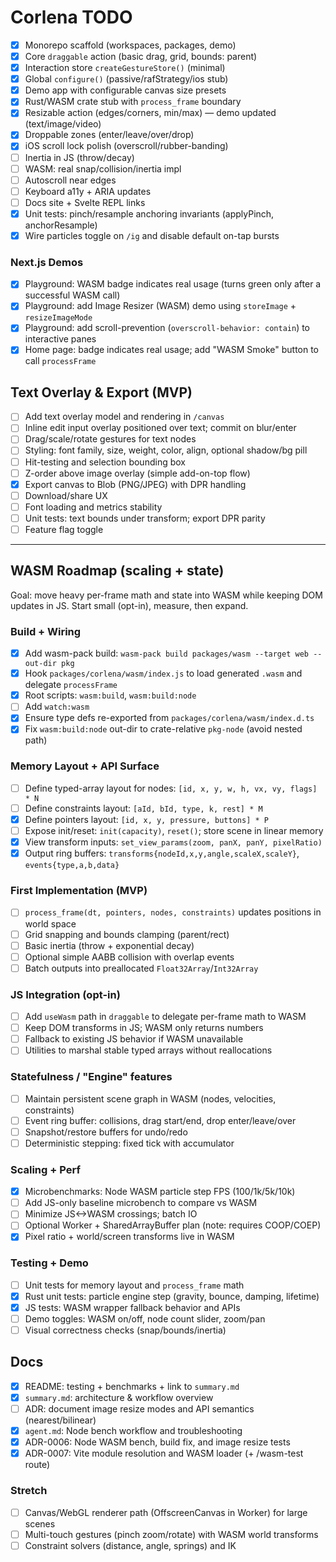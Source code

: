 # Corlena TODO

- [x] Monorepo scaffold (workspaces, packages, demo)
- [x] Core `draggable` action (basic drag, grid, bounds: parent)
- [x] Interaction store `createGestureStore()` (minimal)
- [x] Global `configure()` (passive/rafStrategy/ios stub)
- [x] Demo app with configurable canvas size presets
- [x] Rust/WASM crate stub with `process_frame` boundary
- [x] Resizable action (edges/corners, min/max) — demo updated (text/image/video)
- [x] Droppable zones (enter/leave/over/drop)
- [x] iOS scroll lock polish (overscroll/rubber-banding)
- [ ] Inertia in JS (throw/decay)
- [ ] WASM: real snap/collision/inertia impl
- [ ] Autoscroll near edges
- [ ] Keyboard a11y + ARIA updates
- [ ] Docs site + Svelte REPL links
- [x] Unit tests: pinch/resample anchoring invariants (applyPinch, anchorResample)
- [x] Wire particles toggle on `/ig` and disable default on-tap bursts

### Next.js Demos
- [x] Playground: WASM badge indicates real usage (turns green only after a successful WASM call)
- [x] Playground: add Image Resizer (WASM) demo using `storeImage` + `resizeImageMode`
- [x] Playground: add scroll-prevention (`overscroll-behavior: contain`) to interactive panes
- [x] Home page: badge indicates real usage; add "WASM Smoke" button to call `processFrame`

## Text Overlay & Export (MVP)
- [ ] Add text overlay model and rendering in `/canvas`
- [ ] Inline edit input overlay positioned over text; commit on blur/enter
- [ ] Drag/scale/rotate gestures for text nodes
- [ ] Styling: font family, size, weight, color, align, optional shadow/bg pill
- [ ] Hit-testing and selection bounding box
- [ ] Z-order above image overlay (simple add-on-top flow)
- [x] Export canvas to Blob (PNG/JPEG) with DPR handling
- [ ] Download/share UX
- [ ] Font loading and metrics stability
- [ ] Unit tests: text bounds under transform; export DPR parity
- [ ] Feature flag toggle

---

## WASM Roadmap (scaling + state)

Goal: move heavy per-frame math and state into WASM while keeping DOM updates in JS. Start small (opt-in), measure, then expand.

### Build + Wiring
- [x] Add wasm-pack build: `wasm-pack build packages/wasm --target web --out-dir pkg`
- [x] Hook `packages/corlena/wasm/index.js` to load generated `.wasm` and delegate `processFrame`
- [x] Root scripts: `wasm:build`, `wasm:build:node`
- [ ] Add `watch:wasm`
- [x] Ensure type defs re-exported from `packages/corlena/wasm/index.d.ts`
 - [x] Fix `wasm:build:node` out-dir to crate-relative `pkg-node` (avoid nested path)

### Memory Layout + API Surface
- [ ] Define typed-array layout for nodes: `[id, x, y, w, h, vx, vy, flags] * N`
- [ ] Define constraints layout: `[aId, bId, type, k, rest] * M`
- [x] Define pointers layout: `[id, x, y, pressure, buttons] * P`
- [ ] Expose init/reset: `init(capacity)`, `reset()`; store scene in linear memory
- [x] View transform inputs: `set_view_params(zoom, panX, panY, pixelRatio)`
- [x] Output ring buffers: `transforms{nodeId,x,y,angle,scaleX,scaleY}`, `events{type,a,b,data}`

### First Implementation (MVP)
- [ ] `process_frame(dt, pointers, nodes, constraints)` updates positions in world space
- [ ] Grid snapping and bounds clamping (parent/rect)
- [ ] Basic inertia (throw + exponential decay)
- [ ] Optional simple AABB collision with overlap events
- [ ] Batch outputs into preallocated `Float32Array`/`Int32Array`

### JS Integration (opt-in)
- [ ] Add `useWasm` path in `draggable` to delegate per-frame math to WASM
- [ ] Keep DOM transforms in JS; WASM only returns numbers
- [ ] Fallback to existing JS behavior if WASM unavailable
- [ ] Utilities to marshal stable typed arrays without reallocations

### Statefulness / "Engine" features
- [ ] Maintain persistent scene graph in WASM (nodes, velocities, constraints)
- [ ] Event ring buffer: collisions, drag start/end, drop enter/leave/over
- [ ] Snapshot/restore buffers for undo/redo
- [ ] Deterministic stepping: fixed tick with accumulator

### Scaling + Perf
- [x] Microbenchmarks: Node WASM particle step FPS (100/1k/5k/10k)
- [ ] Add JS-only baseline microbench to compare vs WASM
- [ ] Minimize JS<->WASM crossings; batch IO
- [ ] Optional Worker + SharedArrayBuffer plan (note: requires COOP/COEP)
- [x] Pixel ratio + world/screen transforms live in WASM

### Testing + Demo
- [ ] Unit tests for memory layout and `process_frame` math
- [x] Rust unit tests: particle engine step (gravity, bounce, damping, lifetime)
- [x] JS tests: WASM wrapper fallback behavior and APIs
- [ ] Demo toggles: WASM on/off, node count slider, zoom/pan
- [ ] Visual correctness checks (snap/bounds/inertia)

## Docs
- [x] README: testing + benchmarks + link to `summary.md`
- [x] `summary.md`: architecture & workflow overview
- [ ] ADR: document image resize modes and API semantics (nearest/bilinear)
 - [x] `agent.md`: Node bench workflow and troubleshooting
 - [x] ADR-0006: Node WASM bench, build fix, and image resize tests
 - [x] ADR-0007: Vite module resolution and WASM loader (+ /wasm-test route)

### Stretch
- [ ] Canvas/WebGL renderer path (OffscreenCanvas in Worker) for large scenes
- [ ] Multi-touch gestures (pinch zoom/rotate) with WASM world transforms
- [ ] Constraint solvers (distance, angle, springs) and IK

